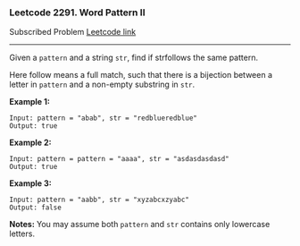 ### Leetcode 2291. Word Pattern II
Subscribed Problem
[Leetcode link](https://leetcode.com/problems/word-pattern-ii/)

---

Given a `pattern` and a string `str`, find if strfollows the same pattern.

Here follow means a full match, such that there is a bijection between a letter in `pattern` and a non-empty substring in `str`.

<strong>Example 1:</strong>
```
Input: pattern = "abab", str = "redblueredblue"
Output: true
```
<strong>Example 2:</strong>
```
Input: pattern = pattern = "aaaa", str = "asdasdasdasd"
Output: true
```
<strong>Example 3:</strong>
```
Input: pattern = "aabb", str = "xyzabcxzyabc"
Output: false
```
<strong>Notes:</strong>
You may assume both `pattern` and `str` contains only lowercase letters.

